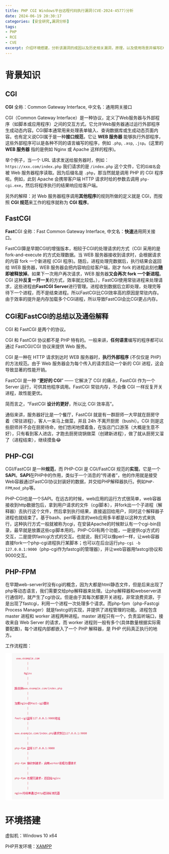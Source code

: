 ```yaml
---
title: PHP CGI Windows平台远程代码执行漏洞(CVE-2024-4577)分析
date: 2024-06-19 20:30:17
categories: [安全研究,漏洞分析]
tags: 
- PHP
- RCE
- CVE
excerpt: 介绍环境搭建，分析该漏洞的成因以及历史相关漏洞，原理，以及使用场景并编写EXP。
---
```


# 背景知识

## CGI

**CGI** 全称：Common Gateway Interface, 中文名：通用网关接口

CGI（Common Gateway Interface）是一种协议，定义了Web服务器与外部程序（如脚本或应用程序）之间的交互方式。它允许Web服务器通过运行外部程序生成动态内容。CGI脚本通常用来处理表单输入、查询数据库或生成动态页面内容。也有定义说CGI属于是一种**接口规范**，它让 **WEB 服务器** 能够执行外部程序，这些外部程序可以是各种不同的语言编写的程序，例如 `.php`, `.asp`, `.jsp`。(这里的 **WEB 服务器** 指的是例如 Nginx 或 Apache 这样的程序)。

举个例子，当一个 URL 请求发送给服务器时，例如：`https://xxx.com/index.php` 我们请求的是 `/index.php` 这个文件，它的`后缀名`会被 Web 服务器程序读取。因为后缀名是 `.php`，那当然就是调用 PHP 的 CGI 程序啦。例如，此刻 Apache 会携带客户端 HTTP 请求时给的参数去调用 `php-cgi.exe`，然后将程序执行的结果响应给客户端。

另外的解释：对 Web 服务器程序调用**其他程序**的规则所做的定义就是 CGI，而按照 **CGI 规范**来工作的程序就称为 **CGI 程序**。

## FastCGI

**Fast**CGI 全称：Fast Common Gateway Interface, 中文名：**快速**通用网关接口。

FastCGI算是早期CGI的增强版本，相较于CGI的处理请求的方式（CGI 采用的是 fork-and-execute 的方式处理数据。当 WEB 服务器接收到请求时，会根据请求的内容 fork 一个新进程 (CGI 程序)。随后，进程处理完数据后，执行结果会返回给 WEB 服务器，WEB 服务器会把内容响应给客户端，刚才 fork 的进程此刻也**随即被释放掉**。如果下一次用户再次请求，WEB 服务器**又会再次 fork 一个新进程**。CGI 这种**反复一开一关**的方式，效率就比较低。），FastCGI使用常驻进程来处理请求，这些进程由**FastCGI Server**进行管理。进程收到数据后立即处理，处理完等待下一个进程，而不是结束进程。所以FastCGI比CGI效率高的原因是常驻内存。由于效率的提升是内存加载多个CGI进程，所以导致FastCGI会比CGI更占内存。

## CGI和FastCGI的总结以及通俗解释

CGI 和 FastCGI 是两个的协议。

CGI 和 FastCGI 协议都不是 PHP 特有的。一般来讲，**任何语言**编写的程序都可以通过 FastCGI/CGI 协议来提供 Web 服务。

CGI 是一种在 HTTP 请求到达时 WEB 服务器时，**执行外部程序** (不仅仅是 PHP) 的方法规范。由于 Web 服务器会为每个传入的请求启动一个新的 CGI 进程，这会导致显著的性能开销。

FastCGI 是一种 “**更好的 CGI**” —— 它解决了 CGI 的痛点，FastCGI 作为一个 Server 运行，可供其他程序调用。FastCGI 常驻内存，不会像 CGI 一样反复开关进程，故性能更优。

简而言之，“FastCGI **设计的更好**，所以比 CGI 效率高”。

通俗来讲，服务器好比是一个餐厅，FastCGI 就是有一群厨师一大早就在厨房守着（常驻进程），客人一来马上做菜，并且 24h 不离开厨房（bushi）。CGI 则是这些厨师并不会在厨房待命，他们悠闲地摸着鱼，在饭店门口游荡（大概是生意不好），只有看到客人进店，才跑去厨房烧锅做菜（创建新进程），做了就从厨房又溜了（进程结束），继续摸鱼:joy:

## PHP-CGI

CGI/FastCGI 是一种**规范**，而 PHP-CGI 是 CGI/FastCGI 规范的**实现**，它是一个 **SAPI**。**SAPI**在PHP中的作用，类似于一个消息的“传递者”，他的作用就是接受Web容器通过FastCGI协议封装好的数据，并交给PHP解释器执行。例如`PHP-FPM`,`mod_php`等。

PHP-CGI也是一个SAPI。在远古的时候，web应用的运行方式很简单，web容器接收到http数据包后，拿到用户请求的文件（cgi脚本），并fork出一个子进程（解释器）去执行这个文件，然后拿到执行结果，直接返回给用户，同时这个解释器子进程也就结束了。基于bash、perl等语言的web应用多半都是以这种方式来执行，这种执行方式一般就被称为cgi，在安装Apache的时候默认有一个cgi-bin目录，最早就是放置这些cgi脚本用的。PHP-CGI有两个功能，一是提供cgi方式的交互，二是提供fastcgi方式的交互。也就说，我们可以像perl一样，让web容器直接fork一个php-cgi进程执行某脚本；也可以在后台运行`php-cgi -b 127.0.0.1:9000`（php-cgi作为fastcgi的管理器），并让web容器用fastcgi协议和9000交互。

## PHP-FPM

在早期web-server时没有cgi的概念，因为大都是html静态文件，但是后来出现了php等动态语言，我们需要交给php解释器来处理。让php解释器和webserver进行通信时，就产生了cgi协议。但是由于其每次都要开关进程，非常浪费资源，于是出现了fastcgi，利用一个进程一次处理多个请求。而php-fpm（php-Fastcgi Process Manager）就是fastcgi的实现，并提供了进程管理的功能。进程包含 master 进程和 worker 进程两种进程。master 进程只有一个，负责监听端口，接收来自 Web Server 的请求，而 worker 进程则一般有多个(具体数量根据实际需要配置)，每个进程内部都嵌入了一个 PHP 解释器，是 PHP 代码真正执行的地方。

工作流程图：

![image](CVE-2024-4577/image-20220923120208667.png)

# 环境搭建

虚拟机：Windows 10 x64

PHP开发环境：[XAMPP](https://www.apachefriends.org/)





